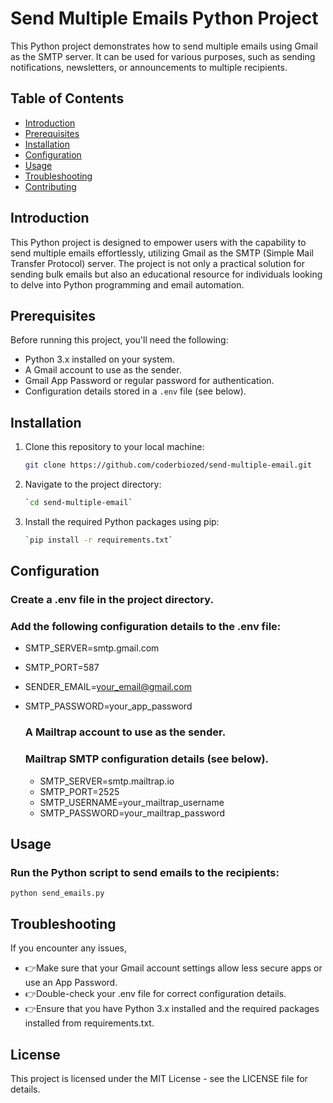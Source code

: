 # Send Multiple Emails Python Project

This Python project demonstrates how to send multiple emails using Gmail as the SMTP server. It can be used for various purposes, such as sending notifications, newsletters, or announcements to multiple recipients.


## Table of Contents

- [Introduction](#introduction)
- [Prerequisites](#prerequisites)
- [Installation](#installation)
- [Configuration](#configuration)
- [Usage](#usage)
- [Troubleshooting](#troubleshooting)
- [Contributing](#contributing)

## Introduction

This Python project is designed to empower users with the capability to send multiple emails effortlessly, utilizing Gmail as the SMTP (Simple Mail Transfer Protocol) server. The project is not only a practical solution for sending bulk emails but also an educational resource for individuals looking to delve into Python programming and email automation.

## Prerequisites

Before running this project, you'll need the following:

- Python 3.x installed on your system.
- A Gmail account to use as the sender.
- Gmail App Password or regular password for authentication.
- Configuration details stored in a `.env` file (see below).

## Installation

1. Clone this repository to your local machine:

   ```bash
   git clone https://github.com/coderbiozed/send-multiple-email.git

2. Navigate to the project directory: 
   ```bash
   `cd send-multiple-email`

3. Install the required Python packages using pip:
   ```bash
   `pip install -r requirements.txt`

## Configuration

   ### Create a .env file in the project directory.
   ### Add the following configuration details to the .env file:

- SMTP_SERVER=smtp.gmail.com
- SMTP_PORT=587
- SENDER_EMAIL=your_email@gmail.com
- SMTP_PASSWORD=your_app_password

   

   ### A Mailtrap account to use as the sender.
   ### Mailtrap SMTP configuration details (see below).
   - SMTP_SERVER=smtp.mailtrap.io
   - SMTP_PORT=2525
   - SMTP_USERNAME=your_mailtrap_username
   - SMTP_PASSWORD=your_mailtrap_password


## Usage

   ### Run the Python script to send emails to the recipients:

   `python send_emails.py`

## Troubleshooting

If you encounter any issues, 
- 👉Make sure that your Gmail account settings allow less secure apps or use an App Password.
- 👉Double-check your .env file for correct configuration details.
- 👉Ensure that you have Python 3.x installed and the required packages installed from requirements.txt.

## License
This project is licensed under the MIT License - see the LICENSE file for details.
